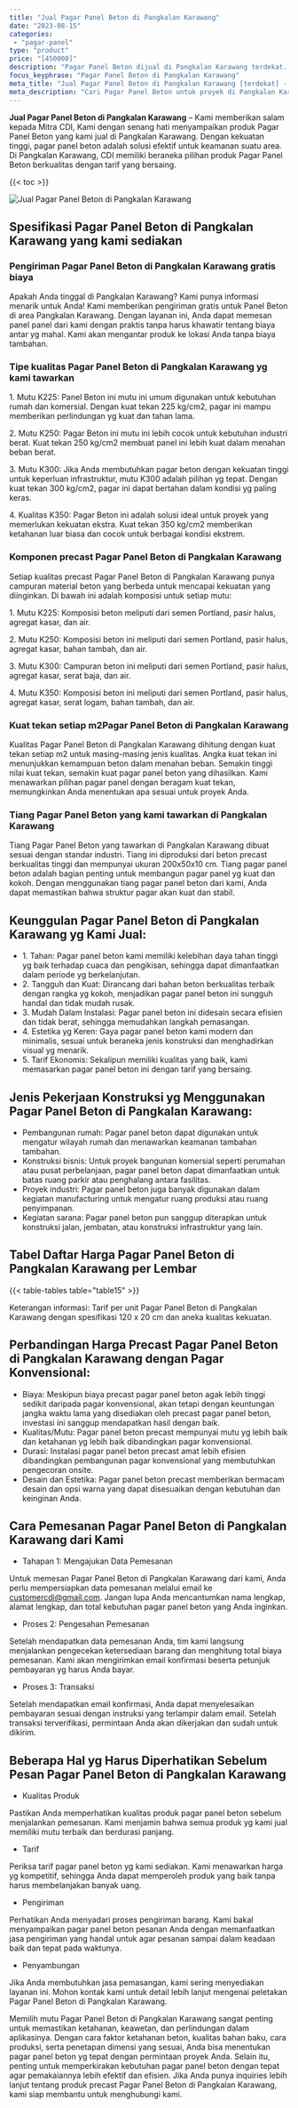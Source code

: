 ```yaml
---
title: "Jual Pagar Panel Beton di Pangkalan Karawang"
date: "2023-08-15"
categories:
 - "pagar-panel"
type: "product"
price: "[450000]"
description: "Pagar Panel Beton dijual di Pangkalan Karawang terdekat. Pagar Panel Beton ini umumnya diaplikasikan dalam proyek pembangunan sebagai pembatas area yang kokoh dan tahan lama. Kontak kami untuk mendapatkan lebih lanjut."
focus_keyphrase: "Pagar Panel Beton di Pangkalan Karawang"
meta_title: "Jual Pagar Panel Beton di Pangkalan Karawang [terdekat] - CDI"
meta_description: "Cari Pagar Panel Beton untuk proyek di Pangkalan Karawang? Kami menyediakan Pagar Panel Beton berkualitas untuk pembatas lahan. Dapatkan harga terbaik sekarang."
---
```


**Jual Pagar Panel Beton di Pangkalan Karawang** – Kami memberikan salam kepada Mitra CDI, Kami dengan senang hati menyampaikan produk Pagar Panel Beton yang kami jual di Pangkalan Karawang. Dengan kekuatan tinggi, pagar panel beton adalah solusi efektif untuk keamanan suatu area. Di Pangkalan Karawang, CDI memiliki beraneka pilihan produk Pagar Panel Beton berkualitas dengan tarif yang bersaing.

{{< toc >}}

![Jual Pagar Panel Beton di Pangkalan Karawang](/images/pagar-panel/pagar-panel-23.jpg)

## Spesifikasi Pagar Panel Beton di Pangkalan Karawang yang kami sediakan

### Pengiriman Pagar Panel Beton di Pangkalan Karawang gratis biaya

Apakah Anda tinggal di Pangkalan Karawang? Kami punya informasi menarik untuk Anda! Kami memberikan pengiriman gratis untuk Panel Beton di area Pangkalan Karawang. Dengan layanan ini, Anda dapat memesan panel panel dari kami dengan praktis tanpa harus khawatir tentang biaya antar yg mahal. Kami akan mengantar produk ke lokasi Anda tanpa biaya tambahan.

### Tipe kualitas Pagar Panel Beton di Pangkalan Karawang yg kami tawarkan

1\. Mutu K225: Panel Beton ini mutu ini umum digunakan untuk kebutuhan rumah dan komersial. Dengan kuat tekan 225 kg/cm2, pagar ini mampu memberikan perlindungan yg kuat dan tahan lama.  

2\. Mutu K250: Pagar Beton ini mutu ini lebih cocok untuk kebutuhan industri berat. Kuat tekan 250 kg/cm2 membuat panel ini lebih kuat dalam menahan beban berat.  

3\. Mutu K300: Jika Anda membutuhkan pagar beton dengan kekuatan tinggi untuk keperluan infrastruktur, mutu K300 adalah pilihan yg tepat. Dengan kuat tekan 300 kg/cm2, pagar ini dapat bertahan dalam kondisi yg paling keras.  

4\. Kualitas K350: Pagar Beton ini adalah solusi ideal untuk proyek yang memerlukan kekuatan ekstra. Kuat tekan 350 kg/cm2 memberikan ketahanan luar biasa dan cocok untuk berbagai kondisi ekstrem.

### Komponen precast Pagar Panel Beton di Pangkalan Karawang

Setiap kualitas precast Pagar Panel Beton di Pangkalan Karawang punya campuran material beton yang berbeda untuk mencapai kekuatan yang diinginkan. Di bawah ini adalah komposisi untuk setiap mutu:

1\. Mutu K225: Komposisi beton meliputi dari semen Portland, pasir halus, agregat kasar, dan air.

2\. Mutu K250: Komposisi beton ini meliputi dari semen Portland, pasir halus, agregat kasar, bahan tambah, dan air.

3\. Mutu K300: Campuran beton ini meliputi dari semen Portland, pasir halus, agregat kasar, serat baja, dan air.

4\. Mutu K350: Komposisi beton ini meliputi dari semen Portland, pasir halus, agregat kasar, serat logam, bahan tambah, dan air.

### Kuat tekan setiap m2Pagar Panel Beton di Pangkalan Karawang

Kualitas Pagar Panel Beton di Pangkalan Karawang dihitung dengan kuat tekan setiap m2 untuk masing-masing jenis kualitas. Angka kuat tekan ini menunjukkan kemampuan beton dalam menahan beban. Semakin tinggi nilai kuat tekan, semakin kuat pagar panel beton yang dihasilkan. Kami menawarkan pilihan pagar panel dengan beragam kuat tekan, memungkinkan Anda menentukan apa sesuai untuk proyek Anda.

### Tiang Pagar Panel Beton yang kami tawarkan di Pangkalan Karawang

Tiang Pagar Panel Beton yang tawarkan di Pangkalan Karawang dibuat sesuai dengan standar industri. Tiang ini diproduksi dari beton precast berkualitas tinggi dan mempunyai ukuran 200x50x10 cm. Tiang pagar panel beton adalah bagian penting untuk membangun pagar panel yg kuat dan kokoh. Dengan menggunakan tiang pagar panel beton dari kami, Anda dapat memastikan bahwa struktur pagar akan kuat dan stabil.

## Keunggulan Pagar Panel Beton di Pangkalan Karawang yg Kami Jual:

*   1\. Tahan: Pagar panel beton kami memiliki kelebihan daya tahan tinggi yg baik terhadap cuaca dan pengikisan, sehingga dapat dimanfaatkan dalam periode yg berkelanjutan.
*   2\. Tangguh dan Kuat: Dirancang dari bahan beton berkualitas terbaik dengan rangka yg kokoh, menjadikan pagar panel beton ini sungguh handal dan tidak mudah rusak.
*   3\. Mudah Dalam Instalasi: Pagar panel beton ini didesain secara efisien dan tidak berat, sehingga memudahkan langkah pemasangan.
*   4\. Estetika yg Keren: Gaya pagar panel beton kami modern dan minimalis, sesuai untuk beraneka jenis konstruksi dan menghadirkan visual yg menarik.
*   5\. Tarif Ekonomis: Sekalipun memiliki kualitas yang baik, kami memasarkan pagar panel beton ini dengan tarif yang bersaing.

## Jenis Pekerjaan Konstruksi yg Menggunakan Pagar Panel Beton di Pangkalan Karawang:

*   Pembangunan rumah: Pagar panel beton dapat digunakan untuk mengatur wilayah rumah dan menawarkan keamanan tambahan tambahan.
*   Konstruksi bisnis: Untuk proyek bangunan komersial seperti perumahan atau pusat perbelanjaan, pagar panel beton dapat dimanfaatkan untuk batas ruang parkir atau penghalang antara fasilitas.
*   Proyek industri: Pagar panel beton juga banyak digunakan dalam kegiatan manufacturing untuk mengatur ruang produksi atau ruang penyimpanan.
*   Kegiatan sarana: Pagar panel beton pun sanggup diterapkan untuk konstruksi jalan, jembatan, atau konstruksi infrastruktur yang lain.

## Tabel Daftar Harga Pagar Panel Beton di Pangkalan Karawang per Lembar

{{< table-tables table="table15" >}}

Keterangan informasi: Tarif per unit Pagar Panel Beton di Pangkalan Karawang dengan spesifikasi 120 x 20 cm dan aneka kualitas kekuatan.

## Perbandingan Harga Precast Pagar Panel Beton di Pangkalan Karawang dengan Pagar Konvensional:

*   Biaya: Meskipun biaya precast pagar panel beton agak lebih tinggi sedikit daripada pagar konvensional, akan tetapi dengan keuntungan jangka waktu lama yang disediakan oleh precast pagar panel beton, investasi ini sanggup mendapatkan hasil dengan baik.
*   Kualitas/Mutu: Pagar panel beton precast mempunyai mutu yg lebih baik dan ketahanan yg lebih baik dibandingkan pagar konvensional.
*   Durasi: Instalasi pagar panel beton precast amat lebih efisien dibandingkan pembangunan pagar konvensional yang membutuhkan pengecoran onsite.
*   Desain dan Estetika: Pagar panel beton precast memberikan bermacam desain dan opsi warna yang dapat disesuaikan dengan kebutuhan dan keinginan Anda.

## Cara Pemesanan Pagar Panel Beton di Pangkalan Karawang dari Kami

*   Tahapan 1: Mengajukan Data Pemesanan

Untuk memesan Pagar Panel Beton di Pangkalan Karawang dari kami, Anda perlu mempersiapkan data pemesanan melalui email ke customercdi@gmail.com. Jangan lupa Anda mencantumkan nama lengkap, alamat lengkap, dan total kebutuhan pagar panel beton yang Anda inginkan.
*   Proses 2: Pengesahan Pemesanan

Setelah mendapatkan data pemesanan Anda, tim kami langsung menjalankan pengecekan ketersediaan barang dan menghitung total biaya pemesanan. Kami akan mengirimkan email konfirmasi beserta petunjuk pembayaran yg harus Anda bayar.
*   Proses 3: Transaksi

Setelah mendapatkan email konfirmasi, Anda dapat menyelesaikan pembayaran sesuai dengan instruksi yang terlampir dalam email. Setelah transaksi terverifikasi, permintaan Anda akan dikerjakan dan sudah untuk dikirim.

## Beberapa Hal yg Harus Diperhatikan Sebelum Pesan Pagar Panel Beton di Pangkalan Karawang

*   Kualitas Produk

Pastikan Anda memperhatikan kualitas produk pagar panel beton sebelum menjalankan pemesanan. Kami menjamin bahwa semua produk yg kami jual memiliki mutu terbaik dan berdurasi panjang.
*   Tarif

Periksa tarif pagar panel beton yg kami sediakan. Kami menawarkan harga yg kompetitif, sehingga Anda dapat memperoleh produk yang baik tanpa harus membelanjakan banyak uang.
*   Pengiriman

Perhatikan Anda menyadari proses pengiriman barang. Kami bakal menyampaikan pagar panel beton pesanan Anda dengan memanfaatkan jasa pengiriman yang handal untuk agar pesanan sampai dalam keadaan baik dan tepat pada waktunya.
*   Penyambungan

Jika Anda membutuhkan jasa pemasangan, kami sering menyediakan layanan ini. Mohon kontak kami untuk detail lebih lanjut mengenai peletakan Pagar Panel Beton di Pangkalan Karawang.

Memilih mutu Pagar Panel Beton di Pangkalan Karawang sangat penting untuk memastikan ketahanan, keawetan, dan perlindungan dalam aplikasinya. Dengan cara faktor ketahanan beton, kualitas bahan baku, cara produksi, serta penetapan dimensi yang sesuai, Anda bisa menentukan pagar panel beton yg tepat dengan permintaan proyek Anda. Selain itu, penting untuk memperkirakan kebutuhan pagar panel beton dengan tepat agar pemakaiannya lebih efektif dan efisien. Jika Anda punya inquiries lebih lanjut tentang produk precast Pagar Panel Beton di Pangkalan Karawang, kami siap membantu untuk menghubungi kami.